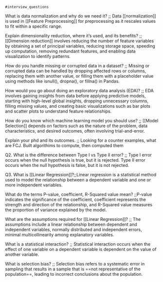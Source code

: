 	#interview_questions 

What is data normalization and why do we need it? ;; Data [[normalization]] is used in [[Feature Preprocessing]] for preprocessing as it rescales values to fit within a specific range.
   
Explain dimensionality reduction, where it’s used, and its benefits? ;; [[Dimension reduction]] involves reducing the number of feature variables by obtaining a set of principal variables, reducing storage space, speeding up computation, removing redundant features, and enabling data visualization to identify patterns.
   
How do you handle missing or corrupted data in a dataset? ;; Missing or corrupted data can be handled by dropping affected rows or columns, replacing them with another value, or filling them with a placeholder value using methods like isnull(), dropna(), or fillna() in Pandas.
<!--SR:!2024-04-15,4,270-->
   

   
How would you go about doing an exploratory data analysis (EDA)? ;; EDA involves gaining insights from data before applying predictive models, starting with high-level global insights, dropping unnecessary columns, filling missing values, and creating basic visualizations such as bar plots and scatter plots to understand feature relationships.
   
How do you know which machine learning model you should use? ;; [[Model Selection]] depends on factors such as the nature of the problem, data characteristics, and desired outcomes, often involving trial-and-error.
   
Explain your phd and its outcomes. ;; Looking for a counter examples, what are FCJ. Built algorithims to compute, then computed them
<!--SR:!2024-04-15,4,270-->
   


Q2. What is the difference between Type I vs Type II error? ;; Type I error occurs when the null hypothesis is true, but it is rejected. Type II error occurs when the null hypothesis is false, but it is not rejected.
<!--SR:!2024-04-12,1,234-->

Q3. What is [[Linear Regression]]?;;Linear regression is a statistical method used to model the relationship between a dependent variable and one or more independent variables. 

What do the terms P-value, coefficient, R-Squared value mean? ;;P-value indicates the significance of the coefficient, coefficient represents the strength and direction of the relationship, and R-Squared value measures the proportion of variance explained by the model.
<!--SR:!2024-04-15,4,270-->

What are the assumptions required for [[Linear Regression]]? ;; The assumptions include a linear relationship between dependent and independent variables, normally distributed and independent errors, minimal multicollinearity among explanatory variables.

What is a statistical interaction? ;; Statistical interaction occurs when the effect of one variable on a dependent variable is dependent on the value of another variable.



What is selection bias? ;; Selection bias refers to a systematic error in sampling that results in a sample that is ==not representative of the population==, leading to incorrect conclusions about the population.
<!--SR:!2024-04-12,1,230-->